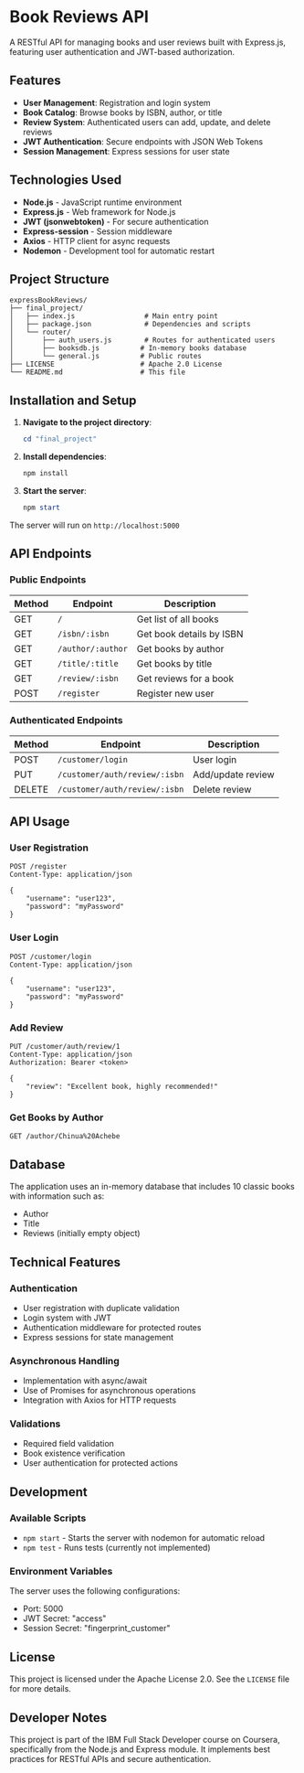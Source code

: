 # Book Reviews API

A RESTful API for managing books and user reviews built with Express.js, featuring user authentication and JWT-based authorization.

## Features

- **User Management**: Registration and login system
- **Book Catalog**: Browse books by ISBN, author, or title
- **Review System**: Authenticated users can add, update, and delete reviews
- **JWT Authentication**: Secure endpoints with JSON Web Tokens
- **Session Management**: Express sessions for user state

## Technologies Used

- **Node.js** - JavaScript runtime environment
- **Express.js** - Web framework for Node.js
- **JWT (jsonwebtoken)** - For secure authentication
- **Express-session** - Session middleware
- **Axios** - HTTP client for async requests
- **Nodemon** - Development tool for automatic restart

## Project Structure

```
expressBookReviews/
├── final_project/
│   ├── index.js                 # Main entry point
│   ├── package.json             # Dependencies and scripts
│   └── router/
│       ├── auth_users.js        # Routes for authenticated users
│       ├── booksdb.js          # In-memory books database
│       └── general.js          # Public routes
├── LICENSE                     # Apache 2.0 License
└── README.md                   # This file
```

## Installation and Setup

1. **Navigate to the project directory**:
   ```powershell
   cd "final_project"
   ```

2. **Install dependencies**:
   ```powershell
   npm install
   ```

3. **Start the server**:
   ```powershell
   npm start
   ```

The server will run on `http://localhost:5000`

## API Endpoints

### Public Endpoints

| Method | Endpoint | Description |
|--------|----------|-------------|
| GET | `/` | Get list of all books |
| GET | `/isbn/:isbn` | Get book details by ISBN |
| GET | `/author/:author` | Get books by author |
| GET | `/title/:title` | Get books by title |
| GET | `/review/:isbn` | Get reviews for a book |
| POST | `/register` | Register new user |

### Authenticated Endpoints

| Method | Endpoint | Description |
|--------|----------|-------------|
| POST | `/customer/login` | User login |
| PUT | `/customer/auth/review/:isbn` | Add/update review |
| DELETE | `/customer/auth/review/:isbn` | Delete review |

## API Usage

### User Registration

```http
POST /register
Content-Type: application/json

{
    "username": "user123",
    "password": "myPassword"
}
```

### User Login

```http
POST /customer/login
Content-Type: application/json

{
    "username": "user123",
    "password": "myPassword"
}
```

### Add Review

```http
PUT /customer/auth/review/1
Content-Type: application/json
Authorization: Bearer <token>

{
    "review": "Excellent book, highly recommended!"
}
```

### Get Books by Author

```http
GET /author/Chinua%20Achebe
```

## Database

The application uses an in-memory database that includes 10 classic books with information such as:
- Author
- Title
- Reviews (initially empty object)

## Technical Features

### Authentication
- User registration with duplicate validation
- Login system with JWT
- Authentication middleware for protected routes
- Express sessions for state management

### Asynchronous Handling
- Implementation with async/await
- Use of Promises for asynchronous operations
- Integration with Axios for HTTP requests

### Validations
- Required field validation
- Book existence verification
- User authentication for protected actions

## Development

### Available Scripts

- `npm start` - Starts the server with nodemon for automatic reload
- `npm test` - Runs tests (currently not implemented)

### Environment Variables

The server uses the following configurations:
- Port: 5000
- JWT Secret: "access"
- Session Secret: "fingerprint_customer"

## License

This project is licensed under the Apache License 2.0. See the `LICENSE` file for more details.

## Developer Notes

This project is part of the IBM Full Stack Developer course on Coursera, specifically from the Node.js and Express module. It implements best practices for RESTful APIs and secure authentication.